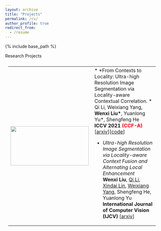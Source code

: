 ```yaml
---
layout: archive
title: "Projects"
permalink: /cv/
author_profile: true
redirect_from:
  - /resume
---
```


{% include base_path %}

Research Projects

<table style="padding:10px" border="0">
  <tr height="200pix" style='border:none;'>
	<td><img src="https://csip.fzu.edu.cn/wp-content/uploads/2021/09/iccv21.png"  align="left" alt="" width="256" height="128"></td>
	<td>
* *From Contexts to Locality: Ultra-high Resolution Image Segmentation via Locality-aware Contextual Correlation. *<br>Qi Li, Weixiang Yang, <strong>Wenxi Liu*</strong>, Yuanlong Yu*, Shengfeng He<br><strong>ICCV 2021 <font color=red>(CCF-A)</font></strong> [<a href="https://arxiv.org/abs/2109.02580">arxiv</a>][<a href="https://github.com/liqiokkk/FCtL">code</a>]
		
* *Ultra-high Resolution Image Segmentation via Locality-aware Context Fusion and Alternating Local Enhancement*<br>**Wenxi Liu**, <u>Qi Li</u>, <u>Xindai Lin</u>, <u>Weixiang Yang</u>, Shengfeng He, Yuanlong Yu<br>**International Journal of Computer Vision (IJCV)** [[arxiv](https://arxiv.org/abs/2109.02580)]
	</td>
  </tr>
